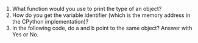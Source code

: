 1. What function would you use to print the type of an object?
2. How do you get the variable identifier (which is the memory address in the CPython implementation)?
3. In the following code, do a and b point to the same object? Answer with Yes or No.
